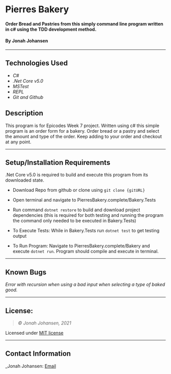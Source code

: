 # Pierres Bakery

#### Order Bread and Pastries from this simply command line program written in c# using the TDD development method.

#### By Jonah Johansen

* * *

## Technologies Used

* _C#_
* _.Net Core v5.0_
* _MSTest_
* _REPL_
* _Git and Github_

## Description
  This program is for Epicodes Week 7 project. Written using c# this simple program is an order form for a bakery. Order bread or a pastry and select the amount and type of the order. Keep adding to your order and checkout at any point.

* * *

## Setup/Installation Requirements

.Net Core v5.0 is required to build and execute this program from its downloaded state.

* Download Repo from github or clone using ```git clone {gitURL}```
* Open terminal and navigate to PierresBakery.complete/Bakery.Tests
* Run command ```dotnet restore``` to build and download project dependencies (this is required for both testing and running the program the command only needed to be executed in Bakery.Tests)

* To Execute Tests: While in Bakery.Tests run ```dotnet test``` to get testing output
* To Run Program: Navigate to PierresBakery.complete/Bakery and execute ```dotnet run```. Program should compile and execute in terminal.


* * *

## Known Bugs

*Error with recursion when using a bad input when selecting a type of baked good.*

* * *

## License:
> *&copy; Jonah Johansen, 2021*

Licensed under [MIT license](https://mit-license.org/)

* * *

## Contact Information
_Jonah Johansen: [Email](johansenjonah+git@gmail.com)